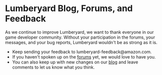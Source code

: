 # Lumberyard Blog, Forums, and Feedback<a name="lumberyard-blog-forums-feedback"></a>

As we continue to improve Lumberyard, we want to thank everyone in our game developer community\. Without your participation in the forums, your messages, and your bug reports, Lumberyard wouldn't be as strong as it is\.
+ Keep sending your feedback to lumberyard\-feedback@amazon\.com\.
+ If you haven't spoken up on the [forums](https://forums.awsgametech.com/) yet, we would love to have you\.
+ You can also keep up with new changes on our [blog](https://aws.amazon.com/blogs/gametech) and leave comments to let us know what you think\.